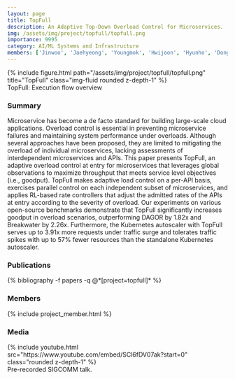 ```yaml
---
layout: page
title: TopFull
description: An Adaptive Top-Down Overload Control for Microservices.
img: /assets/img/project/topfull/topfull.png
importance: 9995
category: AI/ML Systems and Infrastructure
members: ['Jinwoo', 'Jaehyeong', 'Youngmok', 'Hwijoon', 'Hyunho', 'Dongsu']
---
```


<div class="row justify-content-sm-center">
    <div class="col-12 mt-3 col-md-12">
        {% include figure.html path="/assets/img/project/topfull/topfull.png" title="TopFull" class="img-fluid rounded z-depth-1" %}
        <div class="caption">
            TopFull: Execution flow overview
        </div>
    </div>
</div>

<h3>Summary</h3>
Microservice has become a de facto standard for building large-scale cloud applications. Overload control is essential in preventing microservice failures and maintaining system performance under overloads. Although several approaches have been proposed, they are limited to mitigating the overload of individual microservices, lacking assessments of interdependent microservices and APIs.
This paper presents TopFull, an adaptive overload control at entry for microservices that leverages global observations to maximize throughput that meets service level objectives (i.e., goodput). TopFull makes adaptive load control on a per-API basis, exercises parallel control on each independent subset of microservices, and applies RL-based rate controllers that adjust the admitted rates of the APIs at entry according to the severity of overload. Our experiments on various open-source benchmarks demonstrate that TopFull significantly increases goodput in overload scenarios, outperforming DAGOR by 1.82x and Breakwater by 2.26x. Furthermore, the Kubernetes autoscaler with TopFull serves up to 3.91x more requests under traffic surge and tolerates traffic spikes with up to 57% fewer resources than the standalone Kubernetes autoscaler.

<h3>Publications</h3>
<div class="publications">
{% bibliography -f papers -q @*[project=topfull]* %}
</div>

<h3>Members</h3>
{% include project_member.html %}

<h3>Media</h3>
<div class="row justify-content-sm-center">
    <div class="col-md mt-3 mt-md-0 col-md-6">
        {% include youtube.html src="https://www.youtube.com/embed/SCl6fDV07ak?start=0" class="rounded z-depth-1" %}
        <div class="caption">
            Pre-recorded SIGCOMM talk.
        </div>
    </div>
</div>